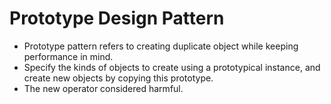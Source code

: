 # Prototype Design Pattern
 - Prototype pattern refers to creating duplicate object while keeping performance in mind.
 - Specify the kinds of objects to create using a prototypical instance, and create new objects by copying this prototype.
 - The new operator considered harmful.
 